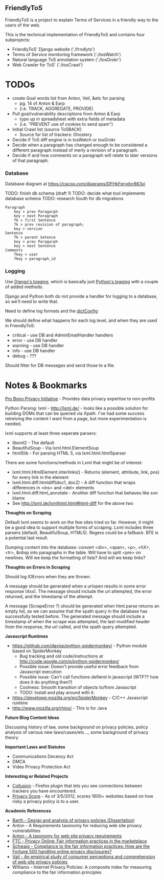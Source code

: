 FriendlyToS
-----------
FriendlyToS is a project to explain Terms of Services in a friendly way to the users of the web.

This is the technical implementation of FriendlyToS and contains four subprojects:
 * FriendlyToS' Django website              ('./frndlyts')
 * Terms of Service monitoring framework    ('./tosWatch')
 * Natural language ToS annotation system   ('./tosGrokr')
 * Web Crawler for ToS'                     ('./tosCrawl')

TODOs
=====
 * create Goal words list from Anton, Veil, &etc for parsing
   * pg. 14 of Anton & Earp
   * (i.e. TRACK, AGGREGATE, PROVIDE)
 * Pull goal/vulnerability descriptions from Anton & Earp
   * type up in spreadsheet with extra fields of metadata
   * (i.e. "PREVENT use of cookies to send spam")
 * Initial Crawl list (source ToSBACK)
   * Source for list of trackers: Ghostery
 * Decide if ToS diff engine is in tosWatch or tosGrokr
 * Decide when a paragraph has changed enough to be considered a different paragraph instead of merly a revision of a paragraph.
 * Decide if and how comments on a paragraph will relate to later versions of that paragraph.

### Database ###
Database diagram at https://cacoo.com/diagrams/DFHkFqrvdvr863xi

TODO: finish db schema (draft 1)
TODO: decide what tool implements database schema
TODO: research South for db migrations

    Paragraph
        key > prev Paragarph
        key > next Paragraph
        fk > first Sentence
        fk > prev revision of paragraph;
        key > version
    Sentence
        fk > parent Setence
        key > prev Paragarph
        key > next Sentence
    Comments
        fkey > user
        fkey > paragraph_id

### Logging ###
Use <a href="https://docs.djangoproject.com/en/1.3/topics/logging/">Django's logging</a>, which is basically just <a href="http://docs.python.org/library/logging.html">Python's logging</a> with a couple of added methods.

Django and Python both do not provide a handler for logging to a database, so we'll need to write that.

Need to define log formats and the <a href="https://docs.djangoproject.com/en/1.3/topics/logging/#configuring-logging">dictConfig</a>

We should define what happens for each log level, and when they are used in FriendlyToS:

 * critical - use DB and AdminEmailHandler handlers
 * error - use DB handler
 * warning - use DB handler
 * info - use DB handler
 * debug - ???

Should filter for DB messages and send those to a file.

Notes & Bookmarks
=================
[Pro Bono Privacy Initiative](https://www.privacyassociation.org/publications/pro_bono_privacy_initiative_pilot_gets_underway) - Provides data privacy expertise to non-profits

Python Parsing:
lxml - http://lxml.de/ - looks like a possible solution for building DOMs that can be queried via Xpath. I've had some success retreiving the content I want from a page, but more experimentation is needed.

lxml supports at least three seperate parsers:

 * libxml2 - The default
 * BeautifulSoup - Via lxml.html.ElementSoup
 * html5lib - For parsing HTML 5, via lxml.html.html5parser

There are some functions/methods in Lxml that might be of interest:

 * lxml.html.HtmlElement.interlinks() - Returns (element, attribute, link, pos) for every link in the element
 * lxml.html.diff.htmldiff(doc1, doc2) - A diff function that wraps differences in \<ins\> and \<del\> elements
 * lxml.html.diff.html_annotate - Another diff function that behaves like svn blame
 * See http://lxml.de/lxmlhtml.html#html-diff for the above two

**Thoughts on Scraping**

Default lxml seems to work on the few sites tried so far. However, it  might be a good idea to support multiple forms of scraping. Lxml includes three parsers (default, BeautifulSoup, HTML5). Regexs could be a fallback. BTE is a potential last result.

Dumping content into the database: convert \<div\>, \<span\>, \<p\>, \<hX\>, \<tr\>, &nbsp into paragraphs in the table. Will have to split \<pre\> on newlines. Will we keep the formatting of lists? And will we keep links? 

**Thoughts on Errors in Scraping**

Should log IOErrors when they are thrown. 

A message should be generated when a urlopen results in some error response (4xx). The message should include the url attempted, the error returned, and the timestamp of the attempt.

A message (ScrapeError ?) should be generated when html.parse returns an empty list, as we can assume that the xpath query in the database has successfully tested before. The generated message should include a timestamp of when the scrape was attempted, the last-modified header from the response, the url called, and the xpath query attempted.

**Javascript Runtimes**

 * https://github.com/davisp/python-spidermonkey/  - Python module based on SpiderMonkey
   * Bug tracking and old code/instructions at http://code.google.com/p/python-spidermonkey/
   * Possible issue: Doesn't provide useful error feedback from Javascript execution
   * Possible issue: Can't call functions defiend in javascript (WTF?? how does it do anything then?)
   * Coolness: Smooth transition of objects to/from Javascript
   * TODO: Install and play around with it.
 * https://developer.mozilla.org/en/SpiderMonkey - C/C++ Javascript runtime
 * http://www.mozilla.org/rhino/ - This is for Java

**Future Blog Content Ideas**

Discussing history of law, some background on privacy policies, policy analysis of various new laws/cases/etc..., some background of privacy theory


**Important Laws and Statutes**

 * Communications Decency Act
 * DMCA
 * Video Privacy Protection Act

**Interesting or Related Projects**
* [Collusion](http://collusion.toolness.org/) - Firefox plugin that lets you see connections between trackers you have encountered.
* [Privacy Score](http://privacyscore.com/) - As of 3/5/2012, scores 1600+ websites based on how risky a privacy policy is to a user.

**Academic References**

* [Barth - Design and analysis of privacy policies (Dissertation)](http://citeseerx.ist.psu.edu/viewdoc/download?doi=10.1.1.167.8017&rep=rep1&type=pdf)
* Anton - A Requirements taxonomy for reducing web site privacy vulnerabilities
* [Anton - A taxonomy for web site privacy requirements](http://citeseerx.ist.psu.edu/viewdoc/download?doi=10.1.1.67.8001&rep=rep1&type=pdf)
* [FTC - Privacy Online: Fair information practices in the marketplace](http://www.ftc.gov/reports/privacy2000/privacy2000.pdf)
* [Schwaig - Compliance to the fair information practices: How are the Fortune 500 handling online privacy disclosures?](http://www.profkane.com/uploads/7/9/1/3/79137/schwaig_compliance-to-the-fair-information-practices-how-are-the-fortune-500-handling-online-privacy-disclosures_2006.pdf)
* [Vail - An empirical study of consumer perceptions and comprehension of web site privacy policies](http://www.truststc.org/wise/articles2009/article1.pdf)
* Williams - Internet Privacy Policies: A composite index for measuring compliance to the fair information principles